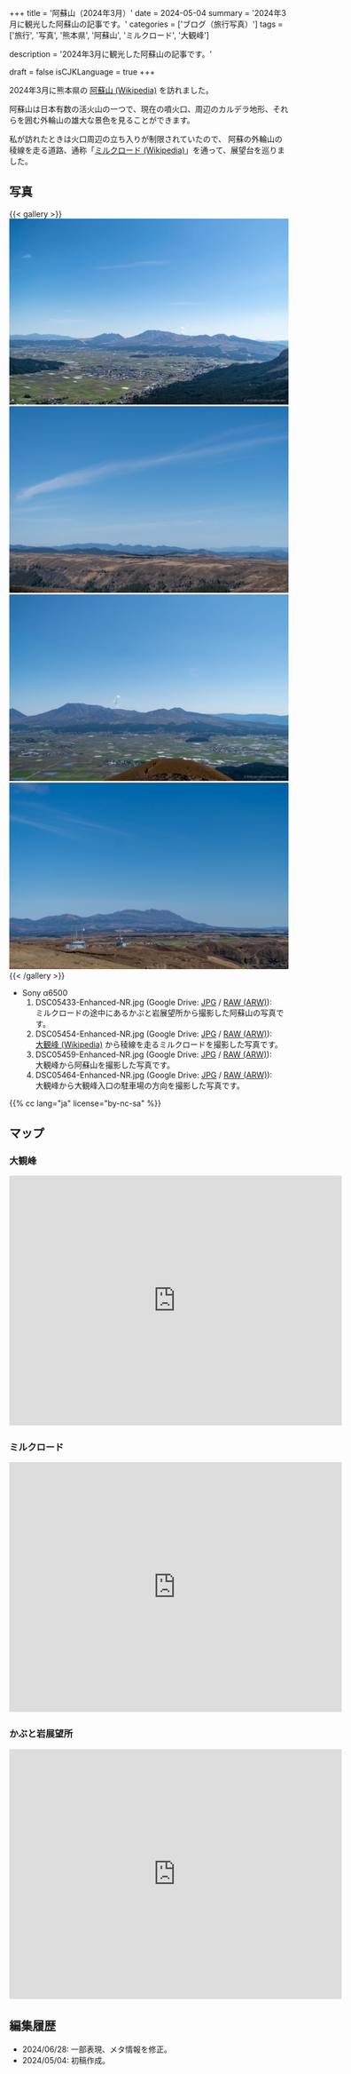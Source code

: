 +++
title = '阿蘇山（2024年3月）'
date = 2024-05-04
summary = '2024年3月に観光した阿蘇山の記事です。'
categories = ['ブログ（旅行写真）']
tags = ['旅行', '写真', '熊本県', '阿蘇山', 'ミルクロード', '大観峰']

description = '2024年3月に観光した阿蘇山の記事です。'

draft = false
isCJKLanguage = true
+++


2024年3月に熊本県の [阿蘇山 (Wikipedia)](https://ja.wikipedia.org/wiki/%E9%98%BF%E8%98%87%E5%B1%B1) を訪れました。

阿蘇山は日本有数の活火山の一つで、現在の噴火口、周辺のカルデラ地形、それらを囲む外輪山の雄大な景色を見ることができます。

私が訪れたときは火口周辺の立ち入りが制限されていたので、
阿蘇の外輪山の稜線を走る道路、通称「[ミルクロード (Wikipedia)](https://ja.wikipedia.org/wiki/%E7%86%8A%E6%9C%AC%E7%9C%8C%E9%81%93339%E5%8F%B7%E5%8C%97%E5%A4%96%E8%BC%AA%E5%B1%B1%E5%A4%A7%E6%B4%A5%E7%B7%9A)」を通って、展望台を巡りました。


## 写真

{{< gallery >}}
    <img src="DSC05433-Enhanced-NR.jpg" alt="DSC05433-Enhanced-NR.jpg" class="grid-w50" />
    <img src="DSC05454-Enhanced-NR.jpg" alt="DSC05454-Enhanced-NR.jpg" class="grid-w50" />
    <img src="DSC05459-Enhanced-NR.jpg" alt="DSC05459-Enhanced-NR.jpg" class="grid-w50" />
    <img src="DSC05464-Enhanced-NR.jpg" alt="DSC05464-Enhanced-NR.jpg" class="grid-w50" />
{{< /gallery >}}


- Sony α6500
    1. DSC05433-Enhanced-NR.jpg (Google Drive: [JPG](https://drive.google.com/file/d/1Gl4lSEx2Ag1iCNr5lBGZHfCfsxh7ASJo/view?usp=drive_link) / [RAW (ARW)](https://drive.google.com/file/d/131-cCVsIqJVTk5I5IpCeONRP8zEF6Uf_/view?usp=drive_link)):  
       ミルクロードの途中にあるかぶと岩展望所から撮影した阿蘇山の写真です。
    1. DSC05454-Enhanced-NR.jpg (Google Drive: [JPG](https://drive.google.com/file/d/1yTZH0Qh84zjMcEKVsJNQgsWIYxnicNSp/view?usp=drive_link) / [RAW (ARW)](https://drive.google.com/file/d/1vzJ7xY0FBIoCsWUE_PLudP55GRys2R3b/view?usp=drive_link)):  
       [大観峰 (Wikipedia)](https://ja.wikipedia.org/wiki/%E5%A4%A7%E8%A6%B3%E5%B3%B0) から稜線を走るミルクロードを撮影した写真です。
    1. DSC05459-Enhanced-NR.jpg (Google Drive: [JPG](https://drive.google.com/file/d/1R5yyDEbGx_0e8u2C_sF2KUUKQimY3Fv2/view?usp=drive_link) / [RAW (ARW)](https://drive.google.com/file/d/1Rd7Z4zfskP3oPHQZH3-PbAdi-oG6wBJq/view?usp=drive_link)):  
       大観峰から阿蘇山を撮影した写真です。
    1. DSC05464-Enhanced-NR.jpg (Google Drive: [JPG](https://drive.google.com/file/d/1WlpeytN06xt-7EPwA6Xb-4WM0U0eZd0g/view?usp=drive_link) / [RAW (ARW)](https://drive.google.com/file/d/1yFJeteUhin3tUBcYgZ8D2KyfEX1QK-CI/view?usp=drive_link)):  
       大観峰から大観峰入口の駐車場の方向を撮影した写真です。


{{% cc lang="ja" license="by-nc-sa" %}}


## マップ

### 大観峰

<iframe src="https://www.google.com/maps/embed?pb=!1m18!1m12!1m3!1d13385.12084323811!2d131.0570098709315!3d32.99638717389749!2m3!1f0!2f0!3f0!3m2!1i1024!2i768!4f13.1!3m3!1m2!1s0x3541244778a75a13%3A0xd2d7c47437373478!2sDaikanbo!5e0!3m2!1sen!2sjp!4v1714806714570!5m2!1sen!2sjp" width="600" height="450" style="border:0;" allowfullscreen="" loading="lazy" referrerpolicy="no-referrer-when-downgrade"></iframe>

### ミルクロード

<iframe src="https://www.google.com/maps/embed?pb=!1m18!1m12!1m3!1d22746.157525460585!2d131.02425909386363!3d32.99683888994309!2m3!1f0!2f0!3f0!3m2!1i1024!2i768!4f13.1!3m3!1m2!1s0x354125fab825b67b%3A0x9db5ff3cfdeb1bbf!2z44Of44Or44Kv44Ot44O844OJ!5e0!3m2!1sen!2sjp!4v1714806753542!5m2!1sen!2sjp" width="600" height="450" style="border:0;" allowfullscreen="" loading="lazy" referrerpolicy="no-referrer-when-downgrade"></iframe>


### かぶと岩展望所

<iframe src="https://www.google.com/maps/embed?pb=!1m18!1m12!1m3!1d1673.3965547599419!2d131.0152839!3d32.9828598!2m3!1f0!2f0!3f0!3m2!1i1024!2i768!4f13.1!3m3!1m2!1s0x3541216b944f692f%3A0x6be271f76d71d0e6!2sKabutoiwa%20Scenic%20Overlook!5e0!3m2!1sen!2sjp!4v1714807241877!5m2!1sen!2sjp" width="600" height="450" style="border:0;" allowfullscreen="" loading="lazy" referrerpolicy="no-referrer-when-downgrade"></iframe>


## 編集履歴

- 2024/06/28: 一部表現、メタ情報を修正。
- 2024/05/04: 初稿作成。

